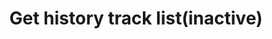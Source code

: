---
title: Get history track list(inactive)
position_number: 19
type: get
description: /v1/future-u/trade/entrust/track-list-history
parameters:
    -
        name: direction
        type: string
        mandatory: false
        default: NEXT
        description: Direction（PREV:Previous page；NEXT:Next page）
        ranges: PREV;NEXT
    -
        name: limit
        type: integer
        mandatory: false
        default: 10
        description: Limit
        ranges:
    -
        name: id
        type: integer
        mandatory: false
        default: N/A
        description:
        ranges:
    -
        name: endTime
        type: integer
        mandatory: false
        default: N/A
        description: End time
        ranges:
    -
        name: startTime
        type: integer
        mandatory: false
        default: N/A
        description: start time
        ranges: 
    -
        name: state
        type: string
        mandatory: false
        default: N/A
        description: track state
        ranges: NOT_ACTIVATION;NOT_TRIGGERED;TRIGGERING;TRIGGERED;USER_REVOCATION;PLATFORM_REVOCATION;EXPIRED;DELEGATION_FAILED
    - 
        name: symbol
        type: string
        mandatory: false
        default: N/A
        description: symbol
        ranges:
content_markdown: |-

               #### **Limit Flow Rules**

               200/s/apikey
left_code_blocks:
    -
        code_block: "public void getTrackDetail() {\r\n\tString text = HttpUtil.get(URL + \"/data/api/v1/future-u/trade/entrust/track-list-history\");\r\n\tSystem.out.println(text);\r\n}"
        title: Java
        language: java
right_code_blocks:
    - code_block: |-
        {
         "msgInfo": {
            "code": "",
            "msg": ""
          },
          "msg": "",
          "data": {
            hasNext: true,               //Is there a next page
            hasPre: true,                //Is there a previous page
            items:[
              "activationPrice": 0,      //Activation price
              "avgPrice": 0,             //Average price
              "callback": "",            //Callback range configuration 1:PROPORTION 2:FIXED
              "callbackVal": 0,          //Callback value
              "configActivation": false, //Whether to configure activation price
              "createdTime": 0,          //Creat time
              "currentPrice": 0,         //Real-time price, compared with the activation price and order price, to determine the direction of the activation price
              "desc": "",                //Describe
              "executedQty": 0,          //Actual transaction quantity
              "orderSide": "",           //Order side
              "ordinary": true,          //
              "origQty": 0,              //Quantity (Cont)
              "positionSide": "",        //Position side
              "price": 0,                //Order price
              "state": "",               //Order state: NOT_ACTIVATION:inactivated;NOT_TRIGGERED:not triggered;TRIGGERING:triggering;TRIGGERED:triggered;USER_REVOCATION:user revocation;PLATFORM_REVOCATION:platform rejects;EXPIRED:expired;DELEGATION_FAILED:delegation failed
              "stopPrice": 0,            //Trigger price
              "symbol": "",              //Symbol
              "trackId": 0,              //Track id
              "triggerPriceType": "",    //Trigger price type
              "updatedTime": 0           //Update time
            ]
          },
          "code": 200
        }
      title: Response
      language: json
---